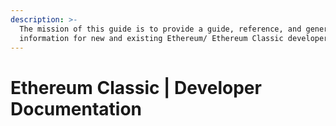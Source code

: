 ```yaml
---
description: >-
  The mission of this guide is to provide a guide, reference, and general
  information for new and existing Ethereum/ Ethereum Classic developers.
---
```


# Ethereum Classic \| Developer Documentation

